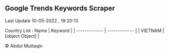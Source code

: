 

## Google Trends Keywords Scraper 
 
Last Update 10-05-2022 , 19:20:13

Country List :
 Name  | Keyword |
| ------------- | ------------- |
| VIETNAM | [object Object] |



© Abdul Muttaqin 
